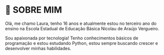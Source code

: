 # 👋 SOBRE MIM
Olá, me chamo Laura, tenho 16 anos e atualmente estou no terceiro ano do ensino na Escola Estadual de Educação Básica Nicolau de Araújo Vergueiro.

Sou apaixonada por tecnologia! Tenho conhecimentos básicos de programação e estou estudando Python, estou sempre buscando crescer e desenvolver minhas habilidades.
